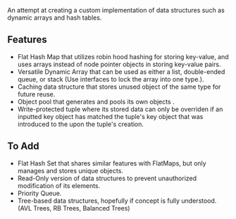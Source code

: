 An attempt at creating a custom implementation of data structures such as dynamic arrays and hash tables.

## Features
+ Flat Hash Map that utilizes robin hood hashing for storing key-value, and uses arrays instead of node pointer objects in storing key-value pairs.
+ Versatile Dynamic Array that can be used as either a list, double-ended queue, or stack (Use interfaces to lock the array into one type.).
+ Caching data structure that stores unused object of the same type for future reuse.
+ Object pool that generates and pools its own objects .
+ Write-protected tuple where its stored data can only be overriden if an inputted key object has matched the tuple's key object that was introduced to the  upon the tuple's creation.

## To Add
+ Flat Hash Set that shares similar features with FlatMaps, but only manages and stores unique objects.
+ Read-Only version of data structures to prevent unauthorized modification of its elements.
+ Priority Queue.
+ Tree-based data structures, hopefully if concept is fully understood. (AVL Trees, RB Trees, Balanced Trees) 